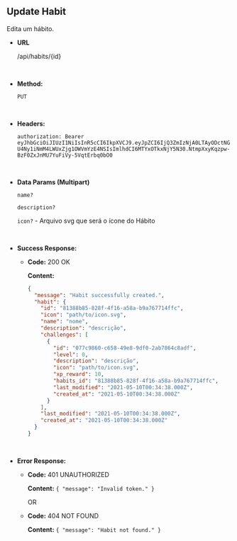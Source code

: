 ## **Update Habit**

Edita um hábito.

- **URL**

  /api/habits/{id}

</br>

- **Method:**

  `PUT`

</br>

- **Headers:**

  `authorization: Bearer eyJhbGciOiJIUzI1NiIsInR5cCI6IkpXVCJ9.eyJpZCI6IjQ3ZmIzNjA0LTAyODctNGU4Ny1iNmM4LWUxZjg1OWVmYzE4NSIsImlhdCI6MTYxOTkxNjY5N30.NtmpXxyKqzpw-BzF0ZxJnMU7YuFiVy-5VqtErbq0bO0`

</br>

- **Data Params (Multipart)**

  `name?`

  `description?`

  `icon?` - Arquivo svg que será o ícone do Hábito

</br>

- **Success Response:**

  - **Code:** 200 OK

    **Content:**

    ```json
    {
      "message": "Habit successfully created.",
      "habit": {
        "id": "81388b85-828f-4f16-a58a-b9a767714ffc",
        "icon": "path/to/icon.svg",
        "name": "nome",
        "description": "descrição",
        "challenges": [
          {
            "id": "077c9860-c658-49e8-9df0-2ab7864c8adf",
            "level": 0,
            "description": "descrição",
            "icon": "path/to/icon.svg",
            "xp_reward": 10,
            "habits_id": "81388b85-828f-4f16-a58a-b9a767714ffc",
            "last_modified": "2021-05-10T00:34:38.000Z",
            "created_at": "2021-05-10T00:34:38.000Z"
          }
        ],
        "last_modified": "2021-05-10T00:34:38.000Z",
        "created_at": "2021-05-10T00:34:38.000Z"
      }
    }
    ```

</br>

- **Error Response:**

  - **Code:** 401 UNAUTHORIZED

    **Content:** `{ "message": "Invalid token." }`

    OR

  - **Code:** 404 NOT FOUND

    **Content:** `{ "message": "Habit not found." }`
